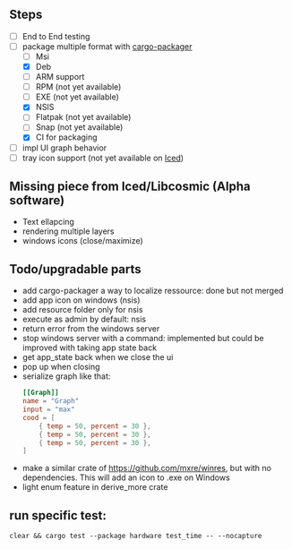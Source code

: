 ## Steps
- [ ] End to End testing
- [ ] package multiple format with [cargo-packager](https://github.com/crabnebula-dev/cargo-packager)
    - [ ] Msi
    - [x] Deb
    - [ ] ARM support
    - [ ] RPM (not yet available)
    - [ ] EXE (not yet available)
    - [x] NSIS
    - [ ] Flatpak (not yet available)
    - [ ] Snap (not yet available)
    - [x] CI for packaging
- [ ] impl UI graph behavior
- [ ] tray icon support (not yet available on [Iced](https://whimsical.com/roadmap-iced-7vhq6R35Lp3TmYH4WeYwLM))

## Missing piece from Iced/Libcosmic (Alpha software)
- Text ellapcing
- rendering multiple layers
- windows icons (close/maximize)

## Todo/upgradable parts
- add cargo-packager a way to localize ressource: done but not merged
- add app icon on windows (nsis)
- add resource folder only for nsis
- execute as admin by default: nsis
- return error from the windows server
- stop windows server with a command: implemented but could be improved with taking app state back
- get app_state back when we close the ui
- pop up when closing
- serialize graph like that:
    ```toml
    [[Graph]]
    name = "Graph"
    input = "max"
    cood = [ 
        { temp = 50, percent = 30 },
        { temp = 50, percent = 30 },
        { temp = 50, percent = 30 },
    ]
    ```
- make a similar crate of https://github.com/mxre/winres, but with no dependencies. This will add an icon to .exe on Windows
- light enum feature in derive_more crate



## run specific test:
```
clear && cargo test --package hardware test_time -- --nocapture
```